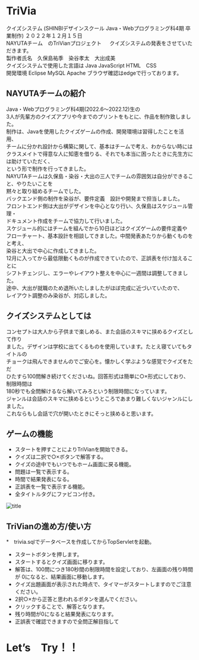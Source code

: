 # TriVia
クイズシステム (SHINBIデザインスクール Java・Webプログラミング科4期 卒業制作)
２０２２年１２月１５日  
NAYUTAチーム　のTriVianプロジェクト   　
クイズシステムの発表をさせていただきます。  
製作者氏名　久保島祐季　染谷孝太　大出成美  
クイズシステムで使用した言語は Java JavaScript HTML　CSS  
開発環境 Eclipse MySQL Apache
ブラウザ確認はedgeで行っております。  
## NAYUTAチームの紹介  
Java・Webプログラミング科4期(2022.6～2022.12)生の  
3人が先輩方のクイズアプリや今までのプリントをもとに、作品を制作致しました。  
制作は、Javaを使用したクイズゲームの作成、開発環境は習得したことを活用、  
チームに分かれ設計から構築に関して、基本はチームで考え、わからない時には  
クラスメイトで得意な人に知恵を借りる、それでも本当に困ったときに先生方には助けていただく、  
という形で制作を行ってきました。  
NAYUTAチームは久保島・染谷・大出の三人でチームの雰囲気は自分ができること、やりたいことを  
黙々と取り組めるチームでした。  
バックエンド側の制作を染谷が、要件定義　設計や開発まで担当しました。  
フロントエンド側は大出がデザインを中心となり行い、久保島はスケジュール管理・  
ドキュメント作成をチームで協力して行いました。  
スケジュール的にはチームを組んでから10日ほどはクイズゲームの要件定義や  
フローチャート、基本設計を相談してきました。中間発表あたりから動くものをと考え、  
染谷と大出で中心に作成してきました。  
12月に入ってから最低限動くものが作成できていたので、正誤表を付け加えることに  
シフトチェンジし、エラーやレイアウト整えを中心に一週間は調整してきました。  
途中、大出が就職のため退所いたしましたがほぼ完成に近づいていたので、  
レイアウト調整のみ染谷が、対応しました。  
## クイズシステムとしては  
コンセプトは大人から子供まで楽しめる、また会話のスキマに挟めるクイズとして作り  
ました。デザインは学校に出てくるものを使用しています。たとえ寝ていてもタイトルの  
チョークは飛んできませんのでご安心を。懐かしく学ぶような感覚でクイズをただ  
ひたすら100問解き続けてくださいね。回答形式は簡単に○×形式にしており、制限時間は  
180秒でも全問解けるなら解いてみろという制限時間になっています。  
ジャンルは会話のスキマに挟めるというところであまり難しくないジャンルにしました。  
これならもし会話で穴が開いたときにそっと挟めると思います。  
## ゲームの機能  
* スタートを押すことによりTriVianを開始できる。  
* クイズは二択で○×ボタンで解答する。  
* クイズの途中でもいつでもホーム画面に戻る機能。  
* 問題は一覧で表示する。  
* 時間で結果発表になる。
* 正誤表を一覧で表示する機能。  
* 全タイトルタグにファビコン付き。  

<img alt="title" src="https://user-images.githubusercontent.com/108499166/207750539-c2f6d00c-c5ae-4129-8340-dcb0c8c97357.png" width="{500}">  
  
## TriVianの進め方/使い方  
*　trivia.sqlでデータベースを作成してからTopServletを起動。
* スタートボタンを押します。  
* スタートするとクイズ画面に移ります。
* 解答は、100問につき180秒間の制限時間を設定しており、左画面の残り時間が
0になると、結果画面に移動します。
* クイズ出題画面が表示された時点で、タイマーがスタートしますのでご注意ください。
* 2択○×から正答と思われるボタンを選んでください。
* クリックすることで、解答となります。
* 残り時間が0になると結果発表になります。
* 正誤表で確認できますので全問正解目指して  
# **Let’s　Try！！**
